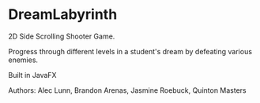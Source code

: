 # DreamLabyrinth

2D Side Scrolling Shooter Game.

Progress through different levels in a student's dream by defeating various enemies.

Built in JavaFX

Authors: Alec Lunn, Brandon Arenas, Jasmine Roebuck, Quinton Masters
